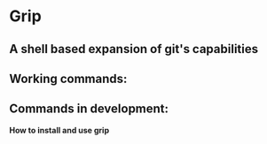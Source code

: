 Grip
==============

A shell based expansion of git's capabilities
--------------

**Working commands:**
-

**Commands in development:**
-
	

**How to install and use grip**
